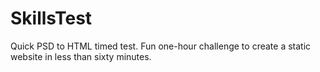 # SkillsTest
Quick PSD to HTML timed test.
Fun one-hour challenge to create a static website in less than sixty minutes.
